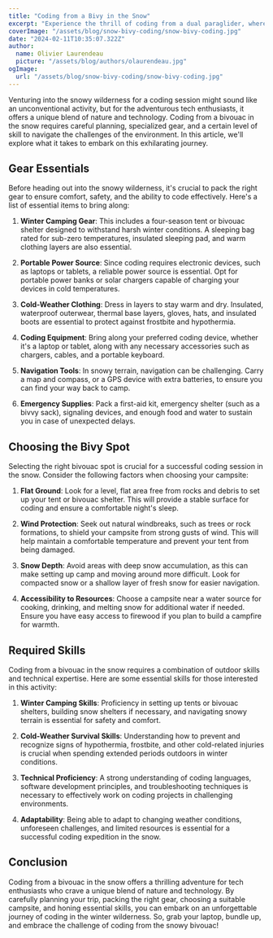 ```yaml
---
title: "Coding from a Bivy in the Snow"
excerpt: "Experience the thrill of coding from a dual paraglider, where technology meets adventure in the skies. Equipped with lightweight gear and a reliable internet connection, embark on a journey like no other. Navigate through valleys with stable wind conditions, ensuring a safe and seamless coding experience. Master the art of coding while soaring to new heights, merging the realms of technology and adrenaline-fueled exploration."
coverImage: "/assets/blog/snow-bivy-coding/snow-bivy-coding.jpg"
date: "2024-02-11T10:35:07.322Z"
author:
  name: Olivier Laurendeau
  picture: "/assets/blog/authors/olaurendeau.jpg"
ogImage:
  url: "/assets/blog/snow-bivy-coding/snow-bivy-coding.jpg"
---
```


Venturing into the snowy wilderness for a coding session might sound like an unconventional activity, but for the adventurous tech enthusiasts, it offers a unique blend of nature and technology. Coding from a bivouac in the snow requires careful planning, specialized gear, and a certain level of skill to navigate the challenges of the environment. In this article, we'll explore what it takes to embark on this exhilarating journey.

## Gear Essentials

Before heading out into the snowy wilderness, it's crucial to pack the right gear to ensure comfort, safety, and the ability to code effectively. Here's a list of essential items to bring along:

1. **Winter Camping Gear**: This includes a four-season tent or bivouac shelter designed to withstand harsh winter conditions. A sleeping bag rated for sub-zero temperatures, insulated sleeping pad, and warm clothing layers are also essential.

2. **Portable Power Source**: Since coding requires electronic devices, such as laptops or tablets, a reliable power source is essential. Opt for portable power banks or solar chargers capable of charging your devices in cold temperatures.

3. **Cold-Weather Clothing**: Dress in layers to stay warm and dry. Insulated, waterproof outerwear, thermal base layers, gloves, hats, and insulated boots are essential to protect against frostbite and hypothermia.

4. **Coding Equipment**: Bring along your preferred coding device, whether it's a laptop or tablet, along with any necessary accessories such as chargers, cables, and a portable keyboard.

5. **Navigation Tools**: In snowy terrain, navigation can be challenging. Carry a map and compass, or a GPS device with extra batteries, to ensure you can find your way back to camp.

6. **Emergency Supplies**: Pack a first-aid kit, emergency shelter (such as a bivvy sack), signaling devices, and enough food and water to sustain you in case of unexpected delays.

## Choosing the Bivy Spot

Selecting the right bivouac spot is crucial for a successful coding session in the snow. Consider the following factors when choosing your campsite:

1. **Flat Ground**: Look for a level, flat area free from rocks and debris to set up your tent or bivouac shelter. This will provide a stable surface for coding and ensure a comfortable night's sleep.

2. **Wind Protection**: Seek out natural windbreaks, such as trees or rock formations, to shield your campsite from strong gusts of wind. This will help maintain a comfortable temperature and prevent your tent from being damaged.

3. **Snow Depth**: Avoid areas with deep snow accumulation, as this can make setting up camp and moving around more difficult. Look for compacted snow or a shallow layer of fresh snow for easier navigation.

4. **Accessibility to Resources**: Choose a campsite near a water source for cooking, drinking, and melting snow for additional water if needed. Ensure you have easy access to firewood if you plan to build a campfire for warmth.

## Required Skills

Coding from a bivouac in the snow requires a combination of outdoor skills and technical expertise. Here are some essential skills for those interested in this activity:

1. **Winter Camping Skills**: Proficiency in setting up tents or bivouac shelters, building snow shelters if necessary, and navigating snowy terrain is essential for safety and comfort.

2. **Cold-Weather Survival Skills**: Understanding how to prevent and recognize signs of hypothermia, frostbite, and other cold-related injuries is crucial when spending extended periods outdoors in winter conditions.

3. **Technical Proficiency**: A strong understanding of coding languages, software development principles, and troubleshooting techniques is necessary to effectively work on coding projects in challenging environments.

4. **Adaptability**: Being able to adapt to changing weather conditions, unforeseen challenges, and limited resources is essential for a successful coding expedition in the snow.

## Conclusion

Coding from a bivouac in the snow offers a thrilling adventure for tech enthusiasts who crave a unique blend of nature and technology. By carefully planning your trip, packing the right gear, choosing a suitable campsite, and honing essential skills, you can embark on an unforgettable journey of coding in the winter wilderness. So, grab your laptop, bundle up, and embrace the challenge of coding from the snowy bivouac!

